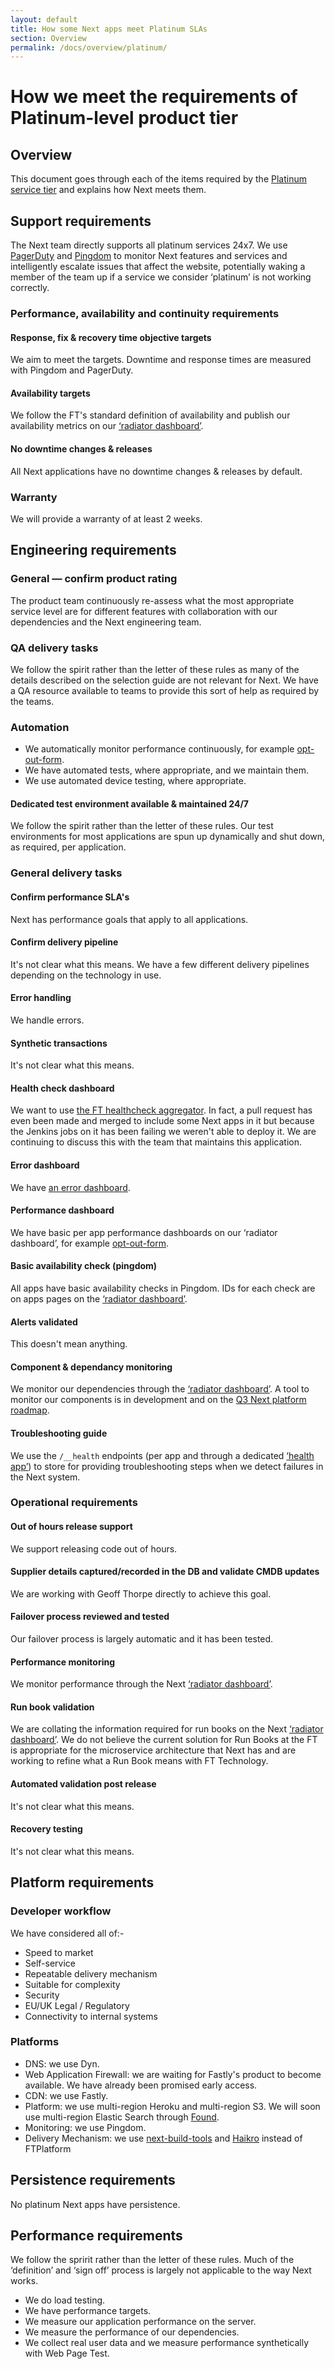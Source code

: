 ```yaml
---
layout: default
title: How some Next apps meet Platinum SLAs
section: Overview
permalink: /docs/overview/platinum/
---
```


# How we meet the requirements of Platinum-level product tier

## Overview

This document goes through each of the items required by the [Platinum service tier](https://docs.google.com/spreadsheets/d/1R2cm_MkcLKe6ceoIiFYfnkbE-gXjNMs9JTbvUXbSrs0/edit#gid=1424287194) and explains how Next meets them.

## Support requirements

The Next team directly supports all platinum services 24x7.  We use [PagerDuty](http://pagerduty.com) and [Pingdom](http://pingdom.com) to monitor Next features and services and intelligently escalate issues that affect the website, potentially waking a member of the team up if a service we consider ‘platinum’ is not working correctly.

### Performance, availability and continuity requirements

#### Response, fix & recovery time objective targets

We aim to meet the targets.  Downtime and response times are measured with Pingdom and PagerDuty.

#### Availability targets

We follow the FT's standard definition of availability and publish our availability metrics on our [‘radiator dashboard’](http://next-radiator.ft.com/apps).

#### No downtime changes & releases

All Next applications have no downtime changes & releases by default.

### Warranty

We will provide a warranty of at least 2 weeks.

## Engineering requirements

### General — confirm product rating

The product team continuously re-assess what the most appropriate service level are for different features with collaboration with our dependencies and the Next engineering team.

### QA delivery tasks

We follow the spirit rather than the letter of these rules as many of the details described on the selection guide are not relevant for Next.  We have a QA resource available to teams to provide this sort of help as required by the teams.

### Automation

- We automatically monitor performance continuously, for example [opt-out-form](http://next-radiator.ft.com/apps/opt-out-form/graphs).
- We have automated tests, where appropriate, and we maintain them.
- We use automated device testing, where appropriate.

#### Dedicated test environment available & maintained 24/7

We follow the spirit rather than the letter of these rules.  Our test environments for most applications are spun up dynamically and shut down, as required, per application.

### General delivery tasks

#### Confirm performance SLA's

Next has performance goals that apply to all applications.

#### Confirm delivery pipeline

It's not clear what this means.  We have a few different delivery pipelines depending on the technology in use.

#### Error handling

We handle errors.

#### Synthetic transactions

It's not clear what this means.

#### Health check dashboard

We want to use [the FT healthcheck aggregator](http://healthcheck.ft.com/).  In fact, a pull request has even been made and merged to include some Next apps in it but because the Jenkins jobs on it has been failing we weren't able to deploy it.  We are continuing to discuss this with the team that maintains this application.

#### Error dashboard

We have [an error dashboard](https://app.getsentry.com/nextftcom/).

#### Performance dashboard

We have basic per app performance dashboards on our ‘radiator dashboard’, for example [opt-out-form](http://next-radiator.ft.com/apps/opt-out-form/graphs).

#### Basic availability check (pingdom)

All apps have basic availability checks in Pingdom.  IDs for each check are on apps pages on the [‘radiator dashboard’](http://next-radiator.ft.com).

#### Alerts validated

This doesn't mean anything.

#### Component & dependancy monitoring

We monitor our dependencies through the [‘radiator dashboard’](http://next-radiator.ft.com/dependencies).  A tool to monitor our components is in development and on the [Q3 Next platform roadmap](https://docs.google.com/presentation/d/1U0-NSoujGLyqd22Ms_2WH6jtn8bN6xjHwT5rLH08iiw/edit#slide=id.g44b649aef_02).

#### Troubleshooting guide

We use the `/__health` endpoints (per app and through a dedicated [‘health app’](http://ft-next-health.herokuapp.com/__health)) to store for providing troubleshooting steps when we detect failures in the Next system.

### Operational requirements

#### Out of hours release support

We support releasing code out of hours.

#### Supplier details captured/recorded in the DB and validate CMDB updates

We are working with Geoff Thorpe directly to achieve this goal.

#### Failover process reviewed and tested

Our failover process is largely automatic and it has been tested.

#### Performance monitoring

We monitor performance through the Next [‘radiator dashboard’](http://next-radiator.ft.com).

#### Run book validation

We are collating the information required for run books on the Next [‘radiator dashboard’](http://next-radiator.ft.com).  We do not believe the current solution for Run Books at the FT is appropriate for the microservice architecture that Next has and are working to refine what a Run Book means with FT Technology.

#### Automated validation post release

It's not clear what this means.

#### Recovery testing

It's not clear what this means.

## Platform requirements

### Developer workflow

We have considered all of:-

- Speed to market
- Self-service
- Repeatable delivery mechanism
- Suitable for complexity
- Security
- EU/UK Legal / Regulatory
- Connectivity to internal systems

### Platforms

- DNS: we use Dyn.
- Web Application Firewall: we are waiting for Fastly's product to become available.  We have already been promised early access.
- CDN: we use Fastly.
- Platform: we use multi-region Heroku and multi-region S3.  We will soon use multi-region Elastic Search through [Found](https://www.elastic.co/found).
- Monitoring: we use Pingdom.
- Delivery Mechanism: we use [next-build-tools](https://github.com/Financial-Times/next-build-tools) and [Haikro](https://github.com/matthew-andrews/haikro) instead of FTPlatform

## Persistence requirements

No platinum Next apps have persistence.

## Performance requirements

We follow the spririt rather than the letter of these rules.  Much of the ‘definition’ and ‘sign off’ process is largely not applicable to the way Next works.

- We do load testing.
- We have performance targets.
- We measure our application performance on the server.
- We measure the performance of our dependencies.
- We collect real user data and we measure performance synthetically with Web Page Test.
